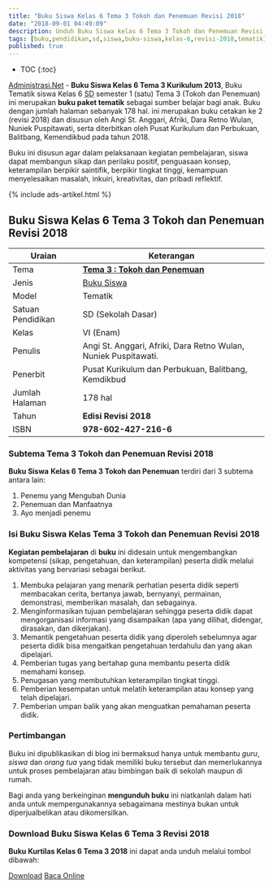 ```yaml
---
title: "Buku Siswa Kelas 6 Tema 3 Tokoh dan Penemuan Revisi 2018"
date: "2018-09-01 04:49:09"
description: Unduh Buku Siswa kelas 6 Tema 3 Tokoh dan Penemuan Revisi 2018 merupakan buku paket tematik kurikulum 2013 revisi 2018 terdiri dari 3 subTema.
tags: [buku,pendidikan,sd,siswa,buku-siswa,kelas-6,revisi-2018,tematik]
published: true
---
```

* TOC
{:toc}

<script type="application/ld+json">
{
  "@context":"http://schema.org",
  "@type":"Book",
  "name" : "{{ page.title }}",
  "author": {
    "@type":"Person",
    "name":"Angi St. Anggari, Afriki, Dara Retno Wulan, Nuniek Puspitawati"
  },
  "url" : "{{ site.url }}{{ page.url }}",
  "workExample" : [{
    "@type": "Book",
    "isbn": "978-602-427-216-6",
    "bookEdition": "Revisi 2018",
    "bookFormat": "http://schema.org/Hardcover",
    "potentialAction":{
    "@type":"ReadAction",
    "target":
      {
        "@type":"EntryPoint",
        "urlTemplate":"{{ site.url }}{{ page.url }}",
        "actionPlatform":[
          "http://schema.org/DesktopWebPlatform",
          "http://schema.org/IOSPlatform",
          "http://schema.org/AndroidPlatform"
        ]
      }
      }
    }
    ]
    }
 
</script>
[Administrasi.Net](/ "Administrasi.Net") - **Buku Siswa Kelas 6 Tema 3 Kurikulum 2013**, Buku Tematik siswa Kelas 6 <acronym title="Sekolah Dasar">SD</acronym> semester 1 (satu) Tema 3 (Tokoh dan Penemuan) ini merupakan **buku paket tematik** sebagai sumber belajar bagi anak. Buku dengan jumlah halaman sebanyak 178 hal. ini merupakan buku cetakan ke 2 (revisi 2018) dan disusun oleh Angi St. Anggari, Afriki, Dara Retno Wulan, Nuniek Puspitawati, serta diterbitkan oleh Pusat Kurikulum dan Perbukuan, Balitbang, Kemendikbud pada tahun 2018. 

Buku ini disusun agar dalam pelaksanaan kegiatan pembelajaran, siswa dapat membangun sikap dan perilaku positif, penguasaan konsep, keterampilan berpikir saintifik, berpikir tingkat tinggi, kemampuan menyelesaikan masalah, inkuiri, kreativitas, dan pribadi reflektif.

{% include ads-artikel.html %}

## Buku Siswa Kelas 6 Tema 3 Tokoh dan Penemuan Revisi 2018

|Uraian|Keterangan|
| --- | --- |
|Tema|<a href="/bsd/buku-siswa-kelas-6-tema-3-tokoh-dan-penemuan-revisi-2018" title="Buku Siswa Kelas 6 SD Tema 3 Tokoh dan Penemuan Revisi 2018"><strong>Tema 3 : Tokoh dan Penemuan </strong></a>|
|Jenis|<a href="/bsd" title="Buku Siswa" target="_blank">Buku Siswa</a>|
|Model|Tematik|
|Satuan Pendidikan|SD (Sekolah Dasar)|
Kelas|VI (Enam)|
Penulis|Angi St. Anggari, Afriki, Dara Retno Wulan, Nuniek Puspitawati.|
|Penerbit|Pusat Kurikulum dan Perbukuan, Balitbang, Kemdikbud|
|Jumlah Halaman|178 hal|
|Tahun|<strong>Edisi Revisi 2018</strong>|
|ISBN|<strong>978-602-427-216-6</strong>|
 
### Subtema Tema 3 Tokoh dan Penemuan Revisi 2018
<strong>Buku Siswa</strong> <strong>Kelas 6 Tema 3 Tokoh dan Penemuan</strong> terdiri dari 3 subtema antara lain: 
1. Penemu yang Mengubah Dunia
2. Penemuan dan Manfaatnya
3. Ayo menjadi penemu

### Isi Buku Siswa Kelas Tema 3 Tokoh dan Penemuan Revisi 2018

<b>Kegiatan pembelajaran</b> di <b>buku</b> ini didesain untuk mengembangkan kompetensi (sikap, pengetahuan, dan keterampilan) peserta didik melalui aktivitas yang bervariasi sebagai berikut.
<ol><li>Membuka pelajaran yang menarik perhatian peserta didik seperti membacakan cerita, bertanya jawab, bernyanyi, permainan, demonstrasi, memberikan masalah, dan sebagainya.</li><li>Menginformasikan tujuan pembelajaran sehingga peserta didik dapat mengorganisasi informasi yang disampaikan (apa yang dilihat, didengar, dirasakan, dan dikerjakan).</li><li>Memantik pengetahuan peserta didik yang diperoleh sebelumnya agar peserta didik bisa mengaitkan pengetahuan terdahulu dan yang akan dipelajari.</li><li>Pemberian tugas yang bertahap guna membantu peserta didik memahami konsep.</li><li>Penugasan yang membutuhkan keterampilan tingkat tinggi.</li><li>Pemberian kesempatan untuk melatih keterampilan atau konsep yang telah dipelajari.</li><li>Pemberian umpan balik yang akan menguatkan pemahaman peserta didik.</li></ol>
  
### Pertimbangan
Buku ini dipublikasikan di blog ini bermaksud hanya untuk membantu _guru_, _siswa_ dan _orang tua_ yang tidak memiliki buku tersebut dan memerlukannya untuk proses pembelajaran atau bimbingan baik di sekolah maupun di rumah.

Bagi anda yang berkeinginan <b>mengunduh buku</b> ini niatkanlah dalam hati anda untuk mempergunakannya sebagaimana mestinya bukan untuk diperjualbelikan atau dikomersilkan.
  
### Download Buku Siswa Kelas 6 Tema 3 Revisi 2018
**Buku Kurtilas Kelas 6 Tema 3 2018** ini dapat anda unduh melalui tombol dibawah:
<p class="center"><a class="button download" href="https://docs.google.com/uc?export=download&id=1gim8pMLsMZ51Zzudud7JH3euN7t855BZ" rel="nofollow" target="_blank" title="Download">Download</a>
<a class="button demo open-dialog" href="https://drive.google.com/file/d/1gim8pMLsMZ51Zzudud7JH3euN7t855BZ/preview" Title="Baca Online" rel="nofollow">Baca Online</a></p>



